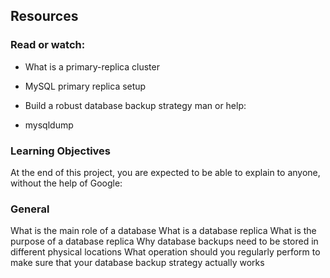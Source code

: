 ## Resources
### Read or watch:

- What is a primary-replica cluster
- MySQL primary replica setup
- Build a robust database backup strategy
man or help:

- mysqldump

### Learning Objectives
At the end of this project, you are expected to be able to explain to anyone, without the help of Google:

### General
What is the main role of a database
What is a database replica
What is the purpose of a database replica
Why database backups need to be stored in different physical locations
What operation should you regularly perform to make sure that your database backup strategy actually works
